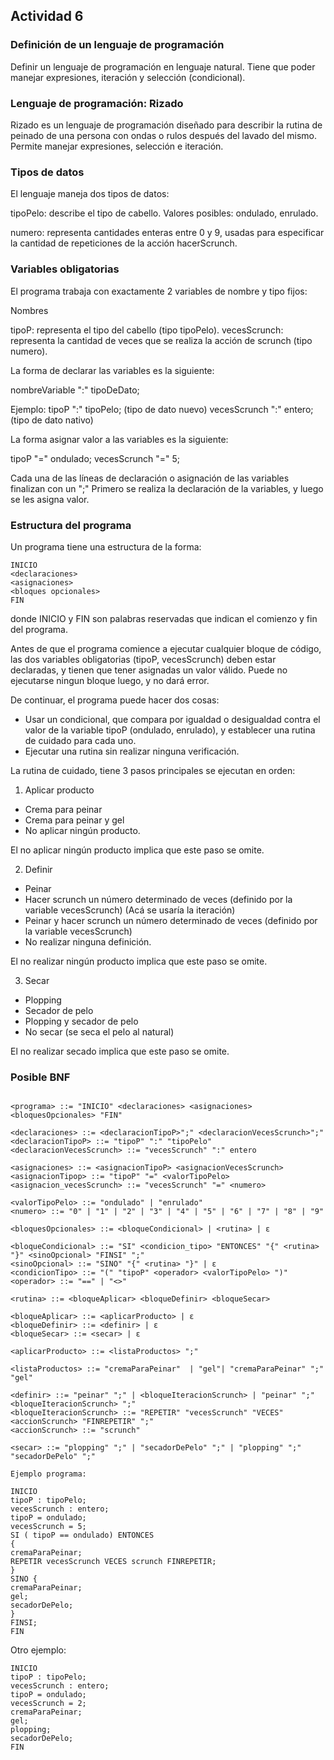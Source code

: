 ## Actividad 6

### Definición de un lenguaje de programación

Definir un lenguaje de programación en lenguaje natural. Tiene que poder manejar expresiones, iteración y selección (condicional).

### Lenguaje de programación: Rizado

Rizado es un lenguaje de programación diseñado para describir la rutina de peinado de una persona con ondas o rulos después del lavado del mismo.
Permite manejar expresiones, selección e iteración.

### Tipos de datos

El lenguaje maneja dos tipos de datos:

tipoPelo: describe el tipo de cabello.
Valores posibles: ondulado, enrulado.

numero: representa cantidades enteras entre 0 y 9, usadas para especificar la cantidad de repeticiones de la acción hacerScrunch.


### Variables obligatorias

El programa trabaja con exactamente 2 variables de nombre y tipo fijos:

Nombres

tipoP: representa el tipo del cabello (tipo tipoPelo).
vecesScrunch: representa la cantidad de veces que se realiza la acción de scrunch (tipo numero).

La forma de declarar las variables es la siguiente:

nombreVariable ":" tipoDeDato;

Ejemplo:
tipoP ":" tipoPelo;       (tipo de dato nuevo)
vecesScrunch ":" entero;  (tipo de dato nativo)

La forma asignar valor a las variables es la siguiente:

tipoP "=" ondulado;
vecesScrunch "=" 5;

Cada una de las líneas de declaración o asignación de las variables finalizan con un ";"
Primero se realiza la declaración de la variables, y luego se les asigna valor.

### Estructura del programa

Un programa tiene una estructura de la forma:

```
INICIO
<declaraciones>
<asignaciones>
<bloques opcionales>
FIN
```
donde INICIO y FIN son palabras reservadas que indican el comienzo y fin del programa.


Antes de que el programa comience a ejecutar cualquier bloque de código, las dos variables obligatorias (tipoP, vecesScrunch) deben estar declaradas, y tienen que tener asignadas un valor válido.
Puede no ejecutarse ningun bloque luego, y no dará error.

De continuar, el programa puede hacer dos cosas:

* Usar un condicional, que compara por igualdad o desigualdad contra el valor de la variable tipoP (ondulado, enrulado), y establecer una rutina de cuidado para cada uno. 
* Ejecutar una rutina sin realizar ninguna verificación.

La rutina de cuidado, tiene 3 pasos principales se ejecutan en orden:

1. Aplicar producto

* Crema para peinar
* Crema para peinar y gel
* No aplicar ningún producto.

El no aplicar ningún producto implica que este paso se omite.


2. Definir

* Peinar
* Hacer scrunch un número determinado de veces (definido por la variable vecesScrunch) (Acá se usaría la iteración)
* Peinar y hacer scrunch un número determinado de veces (definido por la variable vecesScrunch)
* No realizar ninguna definición.

El no realizar ningún producto implica que este paso se omite.


3. Secar

* Plopping
* Secador de pelo
* Plopping y secador de pelo
* No secar (se seca el pelo al natural)

El no realizar secado implica que este paso se omite.


### Posible BNF

```

<programa> ::= "INICIO" <declaraciones> <asignaciones> <bloquesOpcionales> "FIN"

<declaraciones> ::= <declaracionTipoP>";" <declaracionVecesScrunch>";"
<declaracionTipoP> ::= "tipoP" ":" "tipoPelo"
<declaracionVecesScrunch> ::= "vecesScrunch" ":" entero

<asignaciones> ::= <asignacionTipoP> <asignacionVecesScrunch>
<asignacionTipop> ::= "tipoP" "=" <valorTipoPelo>
<asignacion_vecesScrunch> ::= "vecesScrunch" "=" <numero>

<valorTipoPelo> ::= "ondulado" | "enrulado"
<numero> ::= "0" | "1" | "2" | "3" | "4" | "5" | "6" | "7" | "8" | "9"

<bloquesOpcionales> ::= <bloqueCondicional> | <rutina> | ε

<bloqueCondicional> ::= "SI" <condicion_tipo> "ENTONCES" "{" <rutina> "}" <sinoOpcional> "FINSI" ";"
<sinoOpcional> ::= "SINO" "{" <rutina> "}" | ε
<condicionTipo> ::= "(" "tipoP" <operador> <valorTipoPelo> ")"
<operador> ::= "==" | "<>"

<rutina> ::= <bloqueAplicar> <bloqueDefinir> <bloqueSecar>

<bloqueAplicar> ::= <aplicarProducto> | ε
<bloqueDefinir> ::= <definir> | ε
<bloqueSecar> ::= <secar> | ε

<aplicarProducto> ::= <listaProductos> ";"

<listaProductos> ::= "cremaParaPeinar"  | "gel"| "cremaParaPeinar" ";" "gel" 

<definir> ::= "peinar" ";" | <bloqueIteracionScrunch> | "peinar" ";" <bloqueIteracionScrunch> ";"
<bloqueIteracionScrunch> ::= "REPETIR" "vecesScrunch" "VECES" <accionScrunch> "FINREPETIR" ";"
<accionScrunch> ::= "scrunch"

<secar> ::= "plopping" ";" | "secadorDePelo" ";" | "plopping" ";" "secadorDePelo" ";"

```

```
Ejemplo programa:

INICIO
tipoP : tipoPelo;
vecesScrunch : entero;
tipoP = ondulado;
vecesScrunch = 5;
SI ( tipoP == ondulado) ENTONCES 
{
cremaParaPeinar; 
REPETIR vecesScrunch VECES scrunch FINREPETIR;
}
SINO {
cremaParaPeinar;
gel;
secadorDePelo;
}
FINSI;
FIN
```

Otro ejemplo:

```
INICIO
tipoP : tipoPelo;
vecesScrunch : entero;
tipoP = ondulado;
vecesScrunch = 2;
cremaParaPeinar;
gel;
plopping;
secadorDePelo;
FIN

```
